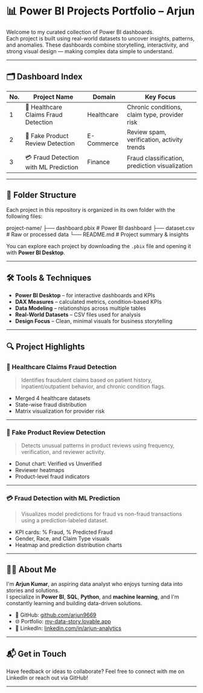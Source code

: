# 📊 Power BI Projects Portfolio – Arjun

Welcome to my curated collection of Power BI dashboards.  
Each project is built using real-world datasets to uncover insights, patterns, and anomalies. These dashboards combine storytelling, interactivity, and strong visual design — making complex data simple to understand.

---

## 🗂️ Dashboard Index

| No. | Project Name                          | Domain      | Key Focus                                     |
|-----|---------------------------------------|-------------|-----------------------------------------------|
| 1   | 🏥 Healthcare Claims Fraud Detection  | Healthcare  | Chronic conditions, claim type, provider risk |
| 2   | 🛒 Fake Product Review Detection       | E-Commerce  | Review spam, verification, activity trends    |
| 3   | 💳 Fraud Detection with ML Prediction | Finance     | Fraud classification, prediction visualization|

---

## 📁 Folder Structure

Each project in this repository is organized in its own folder with the following files:

project-name/
├── dashboard.pbix # Power BI dashboard
├── dataset.csv # Raw or processed data
└── README.md # Project summary & insights

You can explore each project by downloading the `.pbix` file and opening it with **Power BI Desktop**.

---

## 🛠️ Tools & Techniques

- **Power BI Desktop** – for interactive dashboards and KPIs  
- **DAX Measures** – calculated metrics, condition-based KPIs  
- **Data Modeling** – relationships across multiple tables  
- **Real-World Datasets** – CSV files used for analysis  
- **Design Focus** – Clean, minimal visuals for business storytelling

---

## 🔍 Project Highlights

### 🏥 Healthcare Claims Fraud Detection
> Identifies fraudulent claims based on patient history, inpatient/outpatient behavior, and chronic condition flags.

- Merged 4 healthcare datasets
- State-wise fraud distribution
- Matrix visualization for provider risk

---

### 🛒 Fake Product Review Detection
> Detects unusual patterns in product reviews using frequency, verification, and reviewer activity.

- Donut chart: Verified vs Unverified
- Reviewer heatmaps
- Product-level fraud indicators

---

### 💳 Fraud Detection with ML Prediction
> Visualizes model predictions for fraud vs non-fraud transactions using a prediction-labeled dataset.

- KPI cards: % Fraud, % Predicted Fraud
- Gender, Race, and Claim Type visuals
- Heatmap and prediction distribution charts

---

## 👨‍💻 About Me

I'm **Arjun Kumar**, an aspiring data analyst who enjoys turning data into stories and solutions.  
I specialize in **Power BI**, **SQL**, **Python**, and **machine learning**, and I'm constantly learning and building data-driven solutions.

- 🧠 GitHub: [github.com/arjun9669](https://github.com/arjun9669)
- 🌐 Portfolio: [my-data-story.lovable.app](https://my-data-story.lovable.app)
- 🔗 LinkedIn: [linkedin.com/in/arjun-analytics](https://linkedin.com/in/arjun-analytics)

---

## 📬 Get in Touch

Have feedback or ideas to collaborate? Feel free to connect with me on LinkedIn or reach out via GitHub!

---
